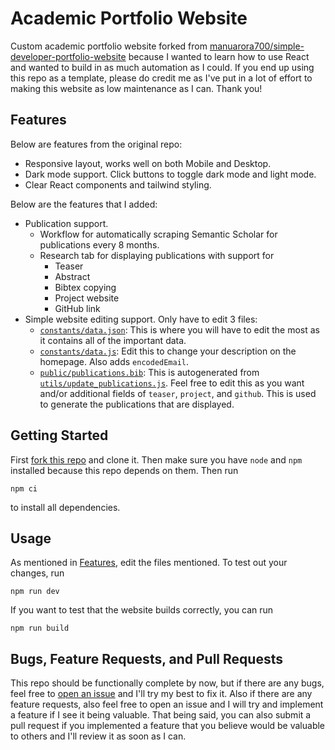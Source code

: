 # Academic Portfolio Website

Custom academic portfolio website forked from [manuarora700/simple-developer-portfolio-website](https://github.com/manuarora700/simple-developer-portfolio-website) because I wanted to learn how to use React and wanted to build in as much automation as I could. If you end up using this repo as a template, please do credit me as I've put in a lot of effort to making this website as low maintenance as I can. Thank you!

## Features

Below are features from the original repo:
- Responsive layout, works well on both Mobile and Desktop.
- Dark mode support. Click buttons to toggle dark mode and light mode.
- Clear React components and tailwind styling.

Below are the features that I added:
- Publication support. 
  - Workflow for automatically scraping Semantic Scholar for publications every 8 months.
  - Research tab for displaying publications with support for
    - Teaser
    - Abstract
    - Bibtex copying
    - Project website
    - GitHub link
- Simple website editing support. Only have to edit 3 files:
  - [`constants/data.json`](./constants/data.json): This is where you will have to edit the most as it contains all of the important data.
  - [`constants/data.js`](./constants/data.js): Edit this to change your description on the homepage. Also adds `encodedEmail`.
  - [`public/publications.bib`](./public/publications.bib): This is autogenerated from [`utils/update_publications.js`](./utils/publications.js). Feel free to edit this as you want and/or additional fields of `teaser`, `project`, and `github`. This is used to generate the publications that are displayed.

## Getting Started

First [fork this repo](https://github.com/gzhihongwei/gzhihongwei.github.io/fork) and clone it. Then make sure you have `node` and `npm` installed because this repo depends on them. Then run
```shell
npm ci
```
to install all dependencies. 

## Usage

As mentioned in [Features](#features), edit the files mentioned. To test out your changes, run
```shell
npm run dev
```
If you want to test that the website builds correctly, you can run
```shell
npm run build
```

## Bugs, Feature Requests, and Pull Requests

This repo should be functionally complete by now, but if there are any bugs, feel free to [open an issue](https://github.com/gzhihongwei/gzhihongwei.github.io/issues) and I'll try my best to fix it. Also if there are any feature requests, also feel free to open an issue and I will try and implement a feature if I see it being valuable. That being said, you can also submit a pull request if you implemented a feature that you believe would be valuable to others and I'll review it as soon as I can.
